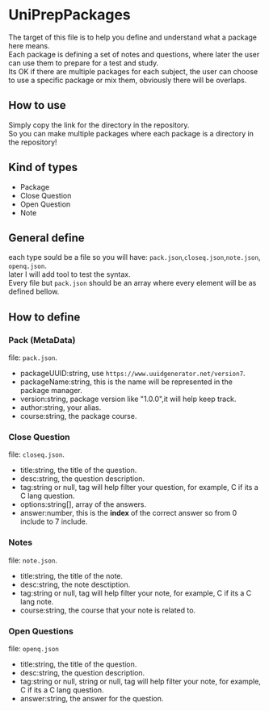 # UniPrepPackages

The target of this file is to help you define and understand what a package here means.   
Each package is defining a set of notes and questions, where later the user can use them to prepare for a test and study.   
Its OK if there are multiple packages for each subject, the user can choose to use a specific package or mix them, obviously there will be overlaps.

## How to use
Simply copy the link for the directory in the repository.   
So you can make multiple packages where each package is a directory in the repository!

## Kind of types
 - Package
 - Close Question
 - Open Question
 - Note

## General define
each type sould be a file so you will have: `pack.json`,`closeq.json`,`note.json`, `openq.json`.   
later I will add tool to test the syntax.   
Every file but `pack.json` should be an array where every element will be as defined bellow.

## How to define

### Pack (MetaData)
file: `pack.json`.   
 - packageUUID:string, use `https://www.uuidgenerator.net/version7`.
 - packageName:string, this is the name will be represented in the package manager.
 - version:string, package version like "1.0.0",it will help keep track.
 - author:string, your alias.
 - course:string, the package course.

### Close Question
file: `closeq.json`.   
 - title:string, the title of the question.
 - desc:string, the question description.
 - tag:string or null, tag will help filter your question, for example, C if its a C lang question.
 - options:string[], array of the answers.
 - answer:number, this is the **index** of the correct answer so from 0 include to 7 include.

### Notes
file: `note.json`.
 - title:string, the title of the note.
 - desc:string, the note desctiption.
 - tag:string or null, tag will help filter your note, for example, C if its a C lang note.
 - course:string, the course that your note is related to.

### Open Questions
file: `openq.json`
 - title:string, the title of the question.
 - desc:string, the question description.
 - tag:string or null, string or null, tag will help filter your note, for example, C if its a C lang question.
 - answer:string, the answer for the question.